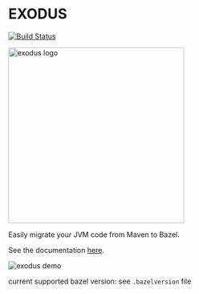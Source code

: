 # EXODUS

[![Build Status](https://api.cirrus-ci.com/github/wix/exodus/master.svg)](https://cirrus-ci.com/github/wix/exodus/master)


<img src="https://github.com/wix/exodus/blob/master/docs/assets/img/Blue-short2.png" width="350" alt="exodus logo"/>

Easily migrate your JVM code from Maven to Bazel.

See the documentation [here](https://wix.github.io/exodus/). 

![exodus demo](https://github.com/wix/exodus/blob/master/docs/assets/img/exodus-demo.gif)

current supported bazel version: see `.bazelversion` file
